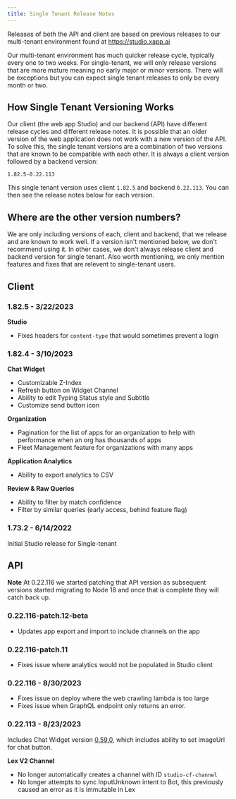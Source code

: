 ```yaml
---
title: Single Tenant Release Notes
---
```


Releases of both the API and client are based on previous releases to our multi-tenant environment found at https://studio.xapp.ai

Our multi-tenant environment has much quicker release cycle, typically every one to two weeks.  For single-tenant, we will only release versions that are more mature meaning no early major or minor versions. There will be exceptions but you can expect single tenant releases to only be every month or two.

## How Single Tenant Versioning Works

Our client (the web app Studio) and our backend (API) have different release cycles and different release notes.  It is possible that an older version of the web application does not work with a new version of the API.  To solve this, the single tenant versions are a combination of two versions that are known to be compatible with each other.  It is always a client version followed by a backend version:

```
1.82.5-0.22.113
```

This single tenant version uses client `1.82.5` and backend `0.22.113`.  You can then see the release notes below for each version.

## Where are the other version numbers?

We are only including versions of each, client and backend, that we release and are known to work well.  If a version isn't mentioned below, we don't recommend using it.  In other cases, we don't always release client and backend version for single tenant.  Also worth mentioning, we only mention features and fixes that are relevent to single-tenant users.    

## Client

### 1.82.5 - 3/22/2023

**Studio**

* Fixes headers for `content-type` that would sometimes prevent a login

### 1.82.4 - 3/10/2023

**Chat Widget**

* Customizable Z-Index
* Refresh button on Widget Channel
* Ability to edit Typing Status style and Subtitle
* Customize send button icon

**Organization**

* Pagination for the list of apps for an organization to help with performance when an org has thousands of apps
* Fleet Management feature for organizations with many apps

**Application Analytics**

* Ability to export analytics to CSV

**Review & Raw Queries**

* Ability to filter by match confidence
* Filter by similar queries (early access, behind feature flag)

### 1.73.2 - 6/14/2022

Initial Studio release for Single-tenant

## API

__Note__ At 0.22.116 we started patching that API version as subsequent versions started migrating to Node 18 and once that is complete they will catch back up.

### 0.22.116-patch.12-beta

* Updates app export and import to include channels on the app

### 0.22.116-patch.11

* Fixes issue where analytics would not be populated in Studio client

### 0.22.116 - 8/30/2023

* Fixes issue on deploy where the web crawling lambda is too large
* Fixes issue when GraphQL endpoint only returns an error.

### 0.22.113 - 8/23/2023

Includes Chat Widget version [0.59.0](/docs/release-notes/chat-widget), which includes ability to set imageUrl for chat button.

**Lex V2 Channel**

* No longer automatically creates a channel with ID `studio-cf-channel`
* No longer attempts to sync InputUnknown intent to Bot, this previously caused an error as it is immutable in Lex





